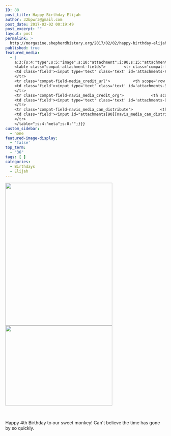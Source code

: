 ```yaml
---
ID: 88
post_title: Happy Birthday Elijah
author: 32bpwr3@gmail.com
post_date: 2017-02-02 00:19:49
post_excerpt: ""
layout: post
permalink: >
  http://morgazine.shepherdhistory.org/2017/02/02/happy-birthday-elijah/
published: true
featured_media:
  - |
    a:3:{s:4:"type";s:5:"image";s:10:"attachment";i:90;s:15:"attachment_data";a:33:{s:2:"id";i:90;s:5:"title";s:48:"16406467_10154188900387401_1136960750808806806_n";s:8:"filename";s:52:"16406467_10154188900387401_1136960750808806806_n.jpg";s:3:"url";s:116:"http://morgazine.shepherdhistory.org/wp-content/uploads/2017/02/16406467_10154188900387401_1136960750808806806_n.jpg";s:4:"link";s:54:"http://morgazine.shepherdhistory.org/?attachment_id=90";s:3:"alt";s:0:"";s:6:"author";s:1:"1";s:11:"description";s:0:"";s:7:"caption";s:0:"";s:4:"name";s:48:"16406467_10154188900387401_1136960750808806806_n";s:6:"status";s:7:"inherit";s:10:"uploadedTo";i:88;s:4:"date";i:1485994745000;s:8:"modified";i:1485994745000;s:9:"menuOrder";i:0;s:4:"mime";s:10:"image/jpeg";s:4:"type";s:5:"image";s:7:"subtype";s:4:"jpeg";s:4:"icon";s:73:"http://morgazine.shepherdhistory.org/wp-includes/images/media/default.png";s:13:"dateFormatted";s:16:"February 2, 2017";s:6:"nonces";a:3:{s:6:"update";s:10:"e05fd907da";s:6:"delete";s:10:"088f51850b";s:4:"edit";s:10:"77ba561df6";}s:8:"editLink";s:74:"http://morgazine.shepherdhistory.org/wp-admin/post.php?post=90&action=edit";s:4:"meta";b:0;s:10:"authorName";s:17:"32bpwr3@gmail.com";s:14:"uploadedToLink";s:74:"http://morgazine.shepherdhistory.org/wp-admin/post.php?post=88&action=edit";s:15:"uploadedToTitle";s:21:"Happy Birthday Elijah";s:15:"filesizeInBytes";i:55956;s:21:"filesizeHumanReadable";s:5:"55 KB";s:6:"height";i:716;s:5:"width";i:960;s:11:"orientation";s:9:"landscape";s:5:"sizes";a:4:{s:9:"thumbnail";a:4:{s:6:"height";i:140;s:5:"width";i:140;s:3:"url";s:124:"http://morgazine.shepherdhistory.org/wp-content/uploads/2017/02/16406467_10154188900387401_1136960750808806806_n-140x140.jpg";s:11:"orientation";s:9:"landscape";}s:6:"medium";a:4:{s:6:"height";i:251;s:5:"width";i:336;s:3:"url";s:124:"http://morgazine.shepherdhistory.org/wp-content/uploads/2017/02/16406467_10154188900387401_1136960750808806806_n-336x251.jpg";s:11:"orientation";s:9:"landscape";}s:5:"large";a:4:{s:6:"height";i:575;s:5:"width";i:771;s:3:"url";s:124:"http://morgazine.shepherdhistory.org/wp-content/uploads/2017/02/16406467_10154188900387401_1136960750808806806_n-771x575.jpg";s:11:"orientation";s:9:"landscape";}s:4:"full";a:4:{s:3:"url";s:116:"http://morgazine.shepherdhistory.org/wp-content/uploads/2017/02/16406467_10154188900387401_1136960750808806806_n.jpg";s:6:"height";i:716;s:5:"width";i:960;s:11:"orientation";s:9:"landscape";}}s:6:"compat";a:2:{s:4:"item";s:1697:"<input type="hidden" name="attachments[90][menu_order]" value="0" /><p class="media-types media-types-required-info">Required fields are marked <span class="required">*</span></p>
    <table class="compat-attachment-fields">		<tr class='compat-field-media_credit'>			<th scope='row' class='label'><label for='attachments-90-media_credit'><span class='alignleft'>Credit</span><br class='clear' /></label></th>
    <td class='field'><input type='text' class='text' id='attachments-90-media_credit' name='attachments[90][media_credit]' value=''  /></td>
    </tr>
    <tr class='compat-field-media_credit_url'>			<th scope='row' class='label'><label for='attachments-90-media_credit_url'><span class='alignleft'>Credit URL</span><br class='clear' /></label></th>
    <td class='field'><input type='text' class='text' id='attachments-90-media_credit_url' name='attachments[90][media_credit_url]' value=''  /></td>
    </tr>
    <tr class='compat-field-navis_media_credit_org'>			<th scope='row' class='label'><label for='attachments-90-navis_media_credit_org'><span class='alignleft'>Organization</span><br class='clear' /></label></th>
    <td class='field'><input type='text' class='text' id='attachments-90-navis_media_credit_org' name='attachments[90][navis_media_credit_org]' value=''  /></td>
    </tr>
    <tr class='compat-field-navis_media_can_distribute'>			<th scope='row' class='label'><label for='attachments-90-navis_media_can_distribute'><span class='alignleft'>Can<br />distribute?</span><br class='clear' /></label></th>
    <td class='field'><input id="attachments[90][navis_media_can_distribute]" name="attachments[90][navis_media_can_distribute]" type="checkbox" value="1"  /></td>
    </tr>
    </table>";s:4:"meta";s:0:"";}}}
custom_sidebar:
  - none
featured-image-display:
  - 'false'
top_term:
  - "36"
tags: [ ]
categories:
  - Birthdays
  - Elijah
---
```

<p><img class="alignnone size-medium wp-image-89" src="http://morgazine.shepherdhistory.org/wp-content/uploads/2017/02/16472885_10154188901162401_5078422558486720758_n-336x448.jpg" alt="" width="336" height="448" /> <img class="alignnone size-medium wp-image-90" src="http://morgazine.shepherdhistory.org/wp-content/uploads/2017/02/16406467_10154188900387401_1136960750808806806_n-336x251.jpg" alt="" width="336" height="251" /></p><p>&nbsp;</p><p>Happy 4th Birthday to our sweet monkey! Can't believe the time has gone by so quickly.</p>